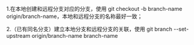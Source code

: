 1.在本地创建和远程分支对应的分支，使用
	git checkout -b branch-name origin/branch-name，本地和远程分支的名称最好一致；

2.（已有同名分支）建立本地分支和远程分支的关联，使用
	git branch --set-upstream origin/branch-name  branch-name